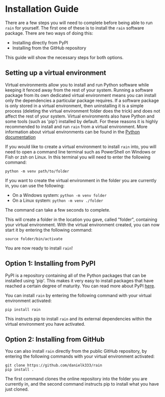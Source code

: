 # Installation Guide

There are a few steps you will need to complete before being able to run `rain` for yourself.
The first one of these is to install the `rain` software package.
There are two ways of doing this:

- Installing directly from PyPI
- Installing from the GitHub repository

This guide will show the necessary steps for both options.

## Setting up a virtual environment

Virtual environments allow you to install and run Python software while keeping it fenced away from the rest of your system.
Running a software package from its own dedicated virtual environment means you can install only the dependencies a particular package requires.
If a software package is only stored in a virtual environment, then uninstalling it is a simple process (deleting the virtual environment folder does the trick) and does not affect the rest of your system.
Virtual environments also have Python and some tools (such as 'pip') installed by default.
For these reasons it is highly recommended to install and run `rain` from a virtual environment.
More information about virtual environments can be found in the [Python documentation](https://docs.python.org/3/library/venv.html)

If you would like to create a virtual environment to install `rain` into, you will need to open a command line terminal such as PowerShell on Windows or Fish or zsh on Linux.
In this terminal you will need to enter the following command:
```
python -m venv path/to/folder
```

If you want to create the virtual environment in the folder you are currently in, you can use the following:

- On a Windows system: `python -m venv folder`
- On a Linux system: `python -m venv ./folder`

The command can take a few seconds to complete.

This will create a folder in the location you gave, called "folder", containing your virtual environment.
With the virtual environment created, you can now start it by entering the following command:
```
source folder/bin/activate
```
You are now ready to install `rain`!

## Option 1: Installing from PyPI

PyPI is a repository containing all of the Python packages that can be installed using 'pip'.
This makes it very easy to install packages that have reached a certain degree of maturity.
You can read more about PyPI [here](https://pypi.org/).

You can install `rain` by entering the following command with your virtual environment activated:
```
pip install rain
```

This instructs pip to install `rain` and its external dependencies within the virtual environment you have activated.

## Option 2: Installing from GitHub

You can also install `rain` directly from the public GitHub repository, by entering the following commands with your virtual environment activated:
```
git clone https://github.com/danielk333/rain
pip install .
```
The first command clones the online repository into the folder you are currently in, and the second command instructs pip to install what you have just cloned.
